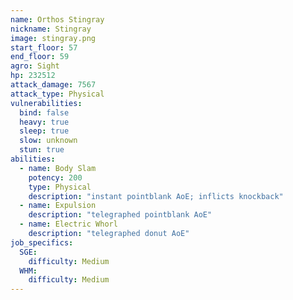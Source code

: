 ```yaml
---
name: Orthos Stingray
nickname: Stingray
image: stingray.png
start_floor: 57
end_floor: 59
agro: Sight
hp: 232512
attack_damage: 7567
attack_type: Physical
vulnerabilities:
  bind: false
  heavy: true
  sleep: true
  slow: unknown
  stun: true
abilities:
  - name: Body Slam
    potency: 200
    type: Physical
    description: "instant pointblank AoE; inflicts knockback"
  - name: Expulsion
    description: "telegraphed pointblank AoE"
  - name: Electric Whorl
    description: "telegraphed donut AoE"
job_specifics:
  SGE:
    difficulty: Medium
  WHM:
    difficulty: Medium
---
```

